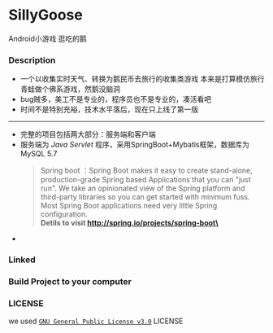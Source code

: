 # SillyGoose
Android小游戏 逛吃的鹅
### Description
  + 一个以收集实时天气、转换为鹅民币去旅行的收集类游戏
    本来是打算模仿旅行青蛙做个佛系游戏，然鹅没脑洞  
  + bug贼多，美工不是专业的，程序员也不是专业的，凑活看吧
  + 时间不是特别充裕，技术水平落后，现在只上线了第一版
---
  + 完整的项目包括两大部分：服务端和客户端
  + 服务端为 *Java Servlet* 程序，采用SpringBoot+Mybatis框架，数据库为MySQL 5.7
    >Spring boot ：Spring Boot makes it easy to create stand-alone, production-grade Spring based Applications that you can "just run".
    We take an opinionated view of the Spring platform and third-party libraries so you can get started with minimum fuss. Most Spring Boot applications need very little Spring configuration.  
    >__Detils to visit http://spring.io/projects/spring-boot\__
    >
  +

### Linked

### Build Project to your computer
### LICENSE
we used [`GNU General Public License v3.0`](/SillyGoose/LICENSE) LICENSE
